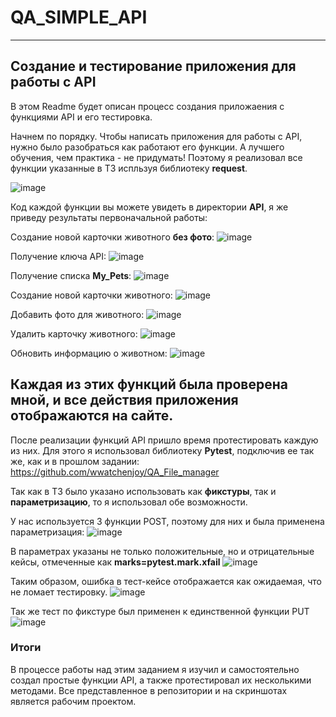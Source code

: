 # QA_SIMPLE_API
---
## Создание и тестирование приложения для работы с API

В этом Readme будет описан процесс создания приложаения с функциями API и его тестировка.


Начнем по порядку.
Чтобы написать приложения для работы с API, нужно было разобраться как работают его функции. А лучшего обучения, чем практика - не придумать!
Поэтому я реализовал все функции указанные в ТЗ испльзуя библиотеку **request**.

![image](https://user-images.githubusercontent.com/71213226/145867856-542c5809-2e42-42f5-8fdf-6e70420dc145.png)

Код каждой функции вы можете увидеть в директории **API**, я же приведу результаты первоначальной работы:

Создание новой карточки животного **без фото**:
![image](https://user-images.githubusercontent.com/71213226/145868196-7cb564ba-2880-403e-a0aa-09bf49444403.png)

Получение ключа API:
![image](https://user-images.githubusercontent.com/71213226/145868480-a9fdb22c-22e7-453b-ae95-a2f942abbd60.png)

Получение списка **My_Pets**:
![image](https://user-images.githubusercontent.com/71213226/145868556-6e8ca465-a116-40b1-b367-1126bb465c8c.png)

Создание новой карточки животного:
![image](https://user-images.githubusercontent.com/71213226/145868912-3d526d0a-f0c4-492f-84d0-6bdcf119e7d6.png)

Добавить фото для животного:
![image](https://user-images.githubusercontent.com/71213226/145868963-7dddb7c6-4e11-407d-bf35-c360818a85df.png)

Удалить карточку животного:
![image](https://user-images.githubusercontent.com/71213226/145869171-5a047f0a-cb87-4345-9804-4b73bcea9dd2.png)

Обновить информацию о животном:
![image](https://user-images.githubusercontent.com/71213226/145869231-8fc7ebbd-2ea2-4d85-88fd-8caf1485b267.png)

Каждая из этих функций была проверена мной, и все действия приложения отображаются на сайте.
---

После реализации функций API пришло время протестировать каждую из них.
Для этого я использовал библиотеку **Pytest**, подключив ее так же, как и в прошлом задании:
https://github.com/wwatchenjoy/QA_File_manager

Так как в ТЗ было указано использовать как **фикстуры**, так и **параметризацию**, то я использовал обе возможности.

У нас используется 3 функции POST, поэтому для них и была применена параметризация:
![image](https://user-images.githubusercontent.com/71213226/145870780-a77ccb87-dd79-405b-987f-400d31437512.png)


В параметрах указаны не только положительные, но и отрицательные кейсы, отмеченные как **marks=pytest.mark.xfail**
![image](https://user-images.githubusercontent.com/71213226/145870945-e7807c7d-12c6-4cb6-9057-eef50a81228e.png)

Таким образом, ошибка в тест-кейсе отображается как ожидаемая, что не ломает тестировку.
![image](https://user-images.githubusercontent.com/71213226/145871157-e5a4052e-6516-4258-9dca-706363330431.png)

Так же тест по фикстуре был применен к единственной функции PUT
![image](https://user-images.githubusercontent.com/71213226/145871287-4134389a-70d7-4e50-b779-15d1eb9417a9.png)

### Итоги
В процессе работы над этим заданием я изучил и самостоятельно создал простые функции API, а также протестировал их несколькими методами.
Все представленное в репозитории и на скриншотах является рабочим проектом.











